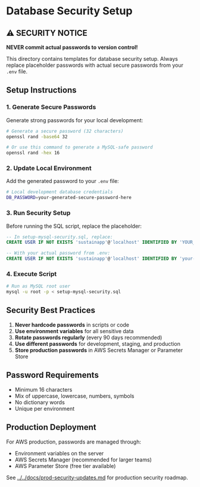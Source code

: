 # Database Security Setup

## ⚠️ SECURITY NOTICE

**NEVER commit actual passwords to version control!**

This directory contains templates for database security setup. Always replace placeholder passwords with actual secure passwords from your `.env` file.

## Setup Instructions

### 1. Generate Secure Passwords

Generate strong passwords for your local development:

```bash
# Generate a secure password (32 characters)
openssl rand -base64 32

# Or use this command to generate a MySQL-safe password
openssl rand -hex 16
```

### 2. Update Local Environment

Add the generated password to your `.env` file:

```bash
# Local development database credentials
DB_PASSWORD=your-generated-secure-password-here
```

### 3. Run Security Setup

Before running the SQL script, replace the placeholder:

```sql
-- In setup-mysql-security.sql, replace:
CREATE USER IF NOT EXISTS 'sustainapp'@'localhost' IDENTIFIED BY 'YOUR_SECURE_PASSWORD_HERE';

-- With your actual password from .env:
CREATE USER IF NOT EXISTS 'sustainapp'@'localhost' IDENTIFIED BY 'your-generated-secure-password-here';
```

### 4. Execute Script

```bash
# Run as MySQL root user
mysql -u root -p < setup-mysql-security.sql
```

## Security Best Practices

1. **Never hardcode passwords** in scripts or code
2. **Use environment variables** for all sensitive data
3. **Rotate passwords regularly** (every 90 days recommended)
4. **Use different passwords** for development, staging, and production
5. **Store production passwords** in AWS Secrets Manager or Parameter Store

## Password Requirements

- Minimum 16 characters
- Mix of uppercase, lowercase, numbers, symbols
- No dictionary words
- Unique per environment

## Production Deployment

For AWS production, passwords are managed through:
- Environment variables on the server
- AWS Secrets Manager (recommended for larger teams)
- AWS Parameter Store (free tier available)

See [../../docs/prod-security-updates.md](../../docs/prod-security-updates.md) for production security roadmap.